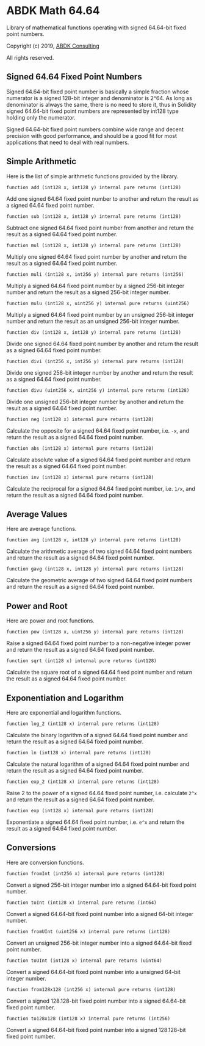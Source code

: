 ABDK Math 64.64
===============

Library of mathematical functions operating with signed 64.64-bit fixed point numbers.

Copyright (c) 2019, [ABDK Consulting](https://abdk.consulting/)

All rights reserved.

Signed 64.64 Fixed Point Numbers
--------------------------------

Signed 64.64-bit fixed point number is basically a simple fraction whose
numerator is a signed 128-bit integer and denominator is 2^64.  As long as
denominator is always the same, there is no need to store it, thus in Solidity
signed 64.64-bit fixed point numbers are represented by int128 type holding only
the numerator.

Signed 64.64-bit fixed point numbers combine wide range and decent precision
with good performance, and should be a good fit for most applications that need
to deal with real numbers.

Simple Arithmetic
-----------------

Here is the list of simple arithmetic functions provided by the library.

    function add (int128 x, int128 y) internal pure returns (int128)

Add one signed 64.64 fixed point number to another and return the result as a
signed 64.64 fixed point number.

    function sub (int128 x, int128 y) internal pure returns (int128)

Subtract one signed 64.64 fixed point number from another and return the result
as a signed 64.64 fixed point number.

    function mul (int128 x, int128 y) internal pure returns (int128)

Multiply one signed 64.64 fixed point number by another and return the result as
a signed 64.64 fixed point number.

    function muli (int128 x, int256 y) internal pure returns (int256)

Multiply a signed 64.64 fixed point number by a signed 256-bit integer number
and return the result as a signed 256-bit integer number.

    function mulu (int128 x, uint256 y) internal pure returns (uint256)

Multiply a signed 64.64 fixed point number by an unsigned 256-bit integer number
and return the result as an unsigned 256-bit integer number.

    function div (int128 x, int128 y) internal pure returns (int128)

Divide one signed 64.64 fixed point number by another and return the result as
a signed 64.64 fixed point number.

    function divi (int256 x, int256 y) internal pure returns (int128)

Divide one signed 256-bit integer number by another and return the result as a
signed 64.64 fixed point number.

    function divu (uint256 x, uint256 y) internal pure returns (int128)

Divide one unsigned 256-bit integer number by another and return the result as
a signed 64.64 fixed point number.

    function neg (int128 x) internal pure returns (int128)

Calculate the opposite for a signed 64.64 fixed point number, i.e. `-x`, and
return the result as a signed 64.64 fixed point number.

    function abs (int128 x) internal pure returns (int128)

Calculate absolute value of a signed 64.64 fixed point number and return the
result as a signed 64.64 fixed point number.

    function inv (int128 x) internal pure returns (int128)

Calculate the reciprocal for a signed 64.64 fixed point number, i.e. `1/x`, and
return the result as a signed 64.64 fixed point number.

Average Values
--------------

Here are average functions.

    function avg (int128 x, int128 y) internal pure returns (int128)

Calculate the arithmetic average of two signed 64.64 fixed point numbers and
return the result as a signed 64.64 fixed point number.

    function gavg (int128 x, int128 y) internal pure returns (int128)

Calculate the geometric average of two signed 64.64 fixed point numbers and
return the result as a signed 64.64 fixed point number.

Power and Root
--------------

Here are power and root functions.

    function pow (int128 x, uint256 y) internal pure returns (int128)

Raise a signed 64.64 fixed point number to a non-negative integer power and
return the result as a signed 64.64 fixed point number.

    function sqrt (int128 x) internal pure returns (int128)

Calculate the square root of a signed 64.64 fixed point number and return the
result as a signed 64.64 fixed point number.

Exponentiation and Logarithm
----------------------------

Here are exponential and logarithm functions.

    function log_2 (int128 x) internal pure returns (int128)

Calculate the binary logarithm of a signed 64.64 fixed point number and return
the result as a signed 64.64 fixed point number.

    function ln (int128 x) internal pure returns (int128)

Calculate the natural logarithm of a signed 64.64 fixed point number and return
the result as a signed 64.64 fixed point number.

    function exp_2 (int128 x) internal pure returns (int128)

Raise 2 to the power of a signed 64.64 fixed point number, i.e. calculate `2^x`
and return the result as a signed 64.64 fixed point number.

    function exp (int128 x) internal pure returns (int128)

Exponentiate a signed 64.64 fixed point number, i.e. `e^x` and return the result
as a signed 64.64 fixed point number.

Conversions
-----------

Here are conversion functions.

    function fromInt (int256 x) internal pure returns (int128)

Convert a signed 256-bit integer number into a signed 64.64-bit fixed point
number.

    function toInt (int128 x) internal pure returns (int64)

Convert a signed 64.64-bit fixed point number into a signed 64-bit integer
number.

    function fromUInt (uint256 x) internal pure returns (int128)

Convert an unsigned 256-bit integer number into a signed 64.64-bit fixed point
number.

    function toUInt (int128 x) internal pure returns (uint64)

Convert a signed 64.64-bit fixed point number into a unsigned 64-bit integer
number.

    function from128x128 (int256 x) internal pure returns (int128)

Convert a signed 128.128-bit fixed point number into a signed 64.64-bit fixed
point number.

    function to128x128 (int128 x) internal pure returns (int256)

Convert a signed 64.64-bit fixed point number into a signed 128.128-bit fixed
point number.
